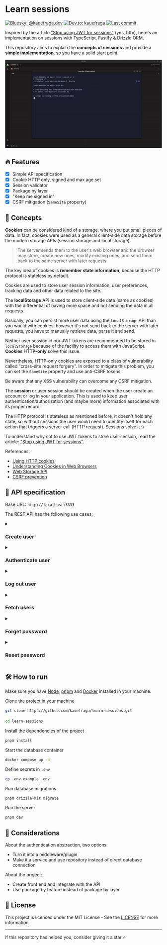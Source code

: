 # Learn sessions

[![Bluesky: @kauefraga.dev](https://img.shields.io/badge/bluesky-%40kauefraga.dev-blue)](https://bsky.app/profile/kauefraga.dev)
[![Dev.to: kauefraga](https://img.shields.io/badge/dev.to-kauefraga-242424)](https://dev.to/kauefraga)
[![Last commit](https://img.shields.io/github/last-commit/kauefraga/learn-sessions/main)](https://github.com/kauefraga/learn-sessions/commits/main)

Inspired by the article ["Stop using JWT for sessions"](http://cryto.net/~joepie91/blog/2016/06/13/stop-using-jwt-for-sessions/) (yes, http), here's an implementation on sessions with TypeScript, Fastify & Drizzle ORM.

This repository aims to explain the **concepts of sessions** and provide a **simple implementation**, so you have a solid start point.

<div align="center">

![Testing the implementation manually with an HTTP client](docs/demo.gif)

</div>

## 🔥 Features

- [x] Simple API specification
- [x] Cookie HTTP only, signed and max age set
- [x] Session validator
- [x] Package by layer
- [x] "Keep me signed in"
- [x] CSRF mitigation (`SameSite` property)

## 🔑 Concepts

**Cookies** can be considered kind of a storage, where you put small pieces of data. In fact, cookies were used as a general client-side data storage before the modern storage APIs (session storage and local storage).

> The server sends them to the user's web browser and the browser may store, create new ones, modify existing ones, and send them back to the same server with later requests.

The key idea of cookies is **remember state information**, because the HTTP protocol is stateless by default.

Cookies are used to store user session information, user preferences, tracking data and other data related to the site.

The **localStorage** API is used to store client-side data (same as cookies) with the differential of having more space and not sending the data in all requests.

Basically, you can persist more user data using the `localStorage` API than you would with cookies, however it's not send back to the server with later requests, you have to manually retrieve data, parse it and send.

Neither user session id nor JWT tokens are recommended to be stored in `localStorage` because of the facility to access them with JavaScript. **Cookies HTTP-only** solve this issue.

Nevertheless, HTTP-only cookies are exposed to a class of vulnerability called "cross-site request forgery". In order to mitigate this problem, you can set the `SameSite` property and use anti-CSRF tokens.

Be aware that any XSS vulnerability can overcome any CSRF mitigation.

The **session** or user session should be created when the user create an account or log in your application. This is used to keep user authentication/authorization (and maybe more) information associated with its proper record.

The HTTP protocol is stateless as mentioned before, it doesn't hold any state, so without sessions the user would need to identify itself for each action that triggers a server call (HTTP request). Sessions solve it :)

To understand why not to use JWT tokens to store user session, read the article: ["Stop using JWT for sessions"](http://cryto.net/~joepie91/blog/2016/06/13/stop-using-jwt-for-sessions/).

References:

- [Using HTTP cookies](https://developer.mozilla.org/en-US/docs/Web/HTTP/Cookies)
- [Understanding Cookies in Web Browsers](https://www.geeksforgeeks.org/understanding-cookies-in-web-browsers/)
- [Web Storage API](https://developer.mozilla.org/en-US/docs/Web/API/Web_Storage_API)
- [CSRF prevention](https://developer.mozilla.org/en-US/docs/Web/Security/Practical_implementation_guides/CSRF_prevention)

## 📜 API specification

Base URL: `http://localhost:3333`

The REST API has the following use cases:

<details>
  <summary><h3>Create user</h3></summary>

**URL**: `POST /v1/user/create`

**Request body**:

```json
{
  "displayName": "string, optional, max 255 characters,",
  "name": "string, max 100 characters",
  "email": "string, valid e-mail, max 255 characters",
  "password": "string",
  "keepSignedIn": "boolean, optional (default: false)"
}
```

**Response**:

```json
{
  "id": "a9bd9d92-fb05-4938-956c-98b9228bdea2",
  "displayName": null,
  "name": "test",
  "email": "test@test.test",
  "keepSignedIn": false,
  "createdAt": "2024-11-25T01:28:35.230Z"
}
```

**Status codes**:

- 201: successfully created user and session

**Cookies**:

- sessionId: `signed cookie containing session uuid`

</details>

<details>
  <summary><h3>Authenticate user</h3></summary>

**URL**: `POST /v1/user/auth`

**Request body**:

```json
{
  "name": "string, max 100 characters, optional*",
  "email": "string, valid e-mail, max 255 characters, optional*",
  "password": "string",
  "keepSignedIn": "boolean, optional (default: false)"
}
```

Must provide either name or email (*).

**Response**:

```json
{
  "id": "5e5f1642-f36b-4e8b-bc06-cfec569610a0",
  "userId": "9f8f7148-c321-4f88-a402-70020404e900",
  "startedAt": "2024-11-27T00:59:33.707Z"
}
```

**Status codes**:

- 201: successfully started user session
- 400: session already exists, required field not provided, user does not exist or invalid credentials

**Cookies**:

- sessionId: `signed cookie containing session uuid`

</details>

<details>
  <summary><h3>Log out user</h3></summary>

This route deletes the user session and clear the `sessionId` cookie.

**URL**: `DELETE /v1/user/logout`

**Status codes**:

- 204: successfully deleted user session
- 401: no session
- 500: failed to delete session

</details>

<details>
  <summary><h3>Fetch users</h3></summary>

**URL**: `GET /v1/users`

**Authentication**: required, `sessionId` cookie

**Response**:

```json
[
  {
    "id": "a9bd9d92-fb05-4938-956c-98b9228bdea2",
    "displayName": null,
    "name": "test",
    "email": "test@test.test",
    "createdAt": "2024-11-25T01:28:35.230Z",
    "keepSignedIn": true,
    "sessionId": null
  },
  {
    "id": "36df8ca1-e04d-4176-b209-388937a74807",
    "displayName": "TypeScript is fantastic",
    "name": "ts",
    "email": "coreteam@ts.org",
    "createdAt": "2024-11-25T02:31:50.055Z",
    "keepSignedIn": false,
    "sessionId": "45c7e6a6-a673-40fa-bcd6-d14f70788585"
  },
  // ...
]
```

**Status codes**:

- 200: successfully authorized to see other users
- 401: invalid session, unauthorized

</details>

<details>
  <summary><h3>Forget password</h3></summary>

**URL**: `POST /v1/user/forget-password`

**Request body**:

```json
{
  "email": "string, valid e-mail, max 255 characters,",
}
```

**Response**:

```json
{
  "id": "a9bd9d92-fb05-4938-956c-98b9228bdea2"
}
```

**Status codes**:

- 200: successfully sent OTP e-mail
- 400: user does not exist or user already attempted to recover the password
- 500: internally failed

</details>

<details>
  <summary><h3>Reset password</h3></summary>

**URL**: `POST /v1/user/reset-password`

**Request body**:

```json
{
  "id": "string, valid uuid",
  "otp": "string, 6 characters long",
  "newPassword": "string",
}
```

**Response**:

```json
{
  "id": "5e5f1642-f36b-4e8b-bc06-cfec569610a0",
  "userId": "9f8f7148-c321-4f88-a402-70020404e900",
  "startedAt": "2024-11-27T00:59:33.707Z"
}
```

**Status codes**:

- 201: successfully reset user password
- 400: the OTP does not match, user does not attempted to recover the password or the request expired.

**Cookies**:

- sessionId: `signed cookie containing session uuid`

</details>

## 🛠 How to run

Make sure you have [Node](https://nodejs.org/en), [pnpm](https://pnpm.io/) and [Docker](https://www.docker.com/) installed in your machine.

Clone the project in your machine

```sh
git clone https://github.com/kauefraga/learn-sessions.git

cd learn-sessions
```

Install the dependencies of the project

```sh
pnpm install
```

Start the database container

```sh
docker compose up -d
```

Define secrets in `.env`

```sh
cp .env.example .env
```

Run database migrations

```sh
pnpm drizzle-kit migrate
```

Run the server

```sh
pnpm dev
```

## 💭 Considerations

About the authentication abstraction, two options:

- Turn it into a middleware/plugin
- Make it a service and use repository instead of direct database connection

About the project:

- Create front end and integrate with the API
- Use package by feature instead of package by layer

## 📝 License

This project is licensed under the MIT License - See the [LICENSE](https://github.com/kauefraga/learn-sessions/blob/main/LICENSE) for more information.

---

If this repository has helped you, consider giving it a star ⭐

